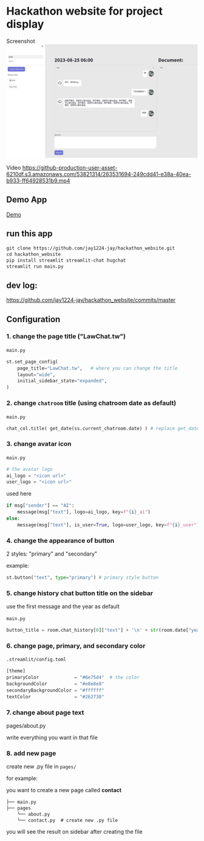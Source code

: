 # Hackathon website for project display

Screenshot
![](https://github.com/jay1224-jay/hackathon_website/blob/master/pictures/demo-ui.png)

Video
https://github-production-user-asset-6210df.s3.amazonaws.com/53821314/263531694-249cdd41-e38a-40ea-b933-ff64928531b9.mp4

## Demo App

[Demo](https://law-thon-project-test.streamlit.app/)

## run this app

```shell
git clone https://github.com/jay1224-jay/hackathon_website.git
cd hackathon_website
pip install streamlit streamlit-chat hugchat
streamlit run main.py
```

## dev log:

https://github.com/jay1224-jay/hackathon_website/commits/master

## Configuration 

### 1. change the page title ("LawChat.tw")

```main.py```

```python
st.set_page_config(
    page_title="LawChat.tw",   # where you can change the title
    layout="wide",
    initial_sidebar_state="expanded",
)
```

### 2. change ```chatroom``` title (using chatroom date as default)

```main.py```

```python
chat_col.title( get_date(ss.current_chatroom.date) ) # replace get_date() with the string you want
```

### 3. change avatar icon

```main.py```

```python
# the avatar logo
ai_logo = "<icon url>"
user_logo = "<icon url>"

```

used here

```python
if msg["sender"] == "AI":
    message(msg["text"], logo=ai_logo, key=f"{i}_ai")
else:
    message(msg["text"], is_user=True, logo=user_logo, key=f"{i}_user")
```

### 4. change the appearance of button

2 styles: "primary" and "secondary" 

example:
```python
st.button("text", type="primary") # primary style button
```

### 5. change history chat button title on the sidebar

use the first message and the year as default

```main.py```

```python
button_title = room.chat_history[0]["text"] + '\n' + str(room.date["year"])
```

### 6. change page, primary, and secondary color

```.streamlit/config.toml```

```python
[theme]
primaryColor             = "#6e75d4"  # the color
backgroundColor          = "#e8e8e8"
secondaryBackgroundColor = "#ffffff"
textColor                = "#262730"
```

### 7. change __about__ page text

pages/about.py
 
write everything you want in that file

### 8. add new page

create new .py file in ```pages/```

for example:

you want to create a new page called __contact__

```
├── main.py
├── pages
    └── about.py
    └── contact.py  # create new .py file
```

you will see the result on sidebar after creating the file
 

